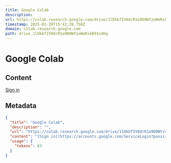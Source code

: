 ```yaml
---
title: Google Colab
description: 
url: https://colab.research.google.com/drive/1lDkbfIV0drR1o9D0WYzoWeRskB91nXHq?usp=sharing
timestamp: 2025-01-20T15:42:20.758Z
domain: colab.research.google.com
path: drive_1lDkbfIV0drR1o9D0WYzoWeRskB91nXHq
---
```


# Google Colab



## Content

[Sign in](https://accounts.google.com/ServiceLogin?passive=true&continue=https%3A%2F%2Fcolab.research.google.com%2Fdrive%2F1lDkbfIV0drR1o9D0WYzoWeRskB91nXHq%3Fusp%3Dsharing&ec=GAZAqQM)

## Metadata

```json
{
  "title": "Google Colab",
  "description": "",
  "url": "https://colab.research.google.com/drive/1lDkbfIV0drR1o9D0WYzoWeRskB91nXHq?usp=sharing",
  "content": "[Sign in](https://accounts.google.com/ServiceLogin?passive=true&continue=https%3A%2F%2Fcolab.research.google.com%2Fdrive%2F1lDkbfIV0drR1o9D0WYzoWeRskB91nXHq%3Fusp%3Dsharing&ec=GAZAqQM)",
  "usage": {
    "tokens": 83
  }
}
```
